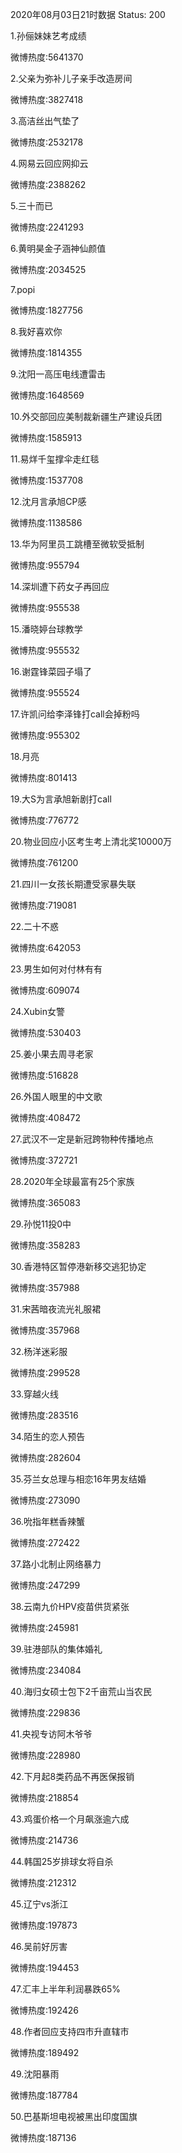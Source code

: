 2020年08月03日21时数据
Status: 200

1.孙俪妹妹艺考成绩

微博热度:5641370

2.父亲为弥补儿子亲手改造房间

微博热度:3827418

3.高洁丝出气垫了

微博热度:2532178

4.网易云回应网抑云

微博热度:2388262

5.三十而已

微博热度:2241293

6.黄明昊金子涵神仙颜值

微博热度:2034525

7.popi

微博热度:1827756

8.我好喜欢你

微博热度:1814355

9.沈阳一高压电线遭雷击

微博热度:1648569

10.外交部回应美制裁新疆生产建设兵团

微博热度:1585913

11.易烊千玺撑伞走红毯

微博热度:1537708

12.沈月言承旭CP感

微博热度:1138586

13.华为阿里员工跳槽至微软受抵制

微博热度:955794

14.深圳遭下药女子再回应

微博热度:955538

15.潘晓婷台球教学

微博热度:955532

16.谢霆锋菜园子塌了

微博热度:955524

17.许凯问给李泽锋打call会掉粉吗

微博热度:955302

18.月亮

微博热度:801413

19.大S为言承旭新剧打call

微博热度:776772

20.物业回应小区考生考上清北奖10000万

微博热度:761200

21.四川一女孩长期遭受家暴失联

微博热度:719081

22.二十不惑

微博热度:642053

23.男生如何对付林有有

微博热度:609074

24.Xubin女警

微博热度:530403

25.姜小果去周寻老家

微博热度:516828

26.外国人眼里的中文歌

微博热度:408472

27.武汉不一定是新冠跨物种传播地点

微博热度:372721

28.2020年全球最富有25个家族

微博热度:365083

29.孙悦11投0中

微博热度:358283

30.香港特区暂停港新移交逃犯协定

微博热度:357988

31.宋茜暗夜流光礼服裙

微博热度:357968

32.杨洋迷彩服

微博热度:299528

33.穿越火线

微博热度:283516

34.陌生的恋人预告

微博热度:282604

35.芬兰女总理与相恋16年男友结婚

微博热度:273090

36.吮指年糕香辣蟹

微博热度:272422

37.路小北制止网络暴力

微博热度:247299

38.云南九价HPV疫苗供货紧张

微博热度:245981

39.驻港部队的集体婚礼

微博热度:234084

40.海归女硕士包下2千亩荒山当农民

微博热度:229836

41.央视专访阿木爷爷

微博热度:228980

42.下月起8类药品不再医保报销

微博热度:218854

43.鸡蛋价格一个月飙涨逾六成

微博热度:214736

44.韩国25岁排球女将自杀

微博热度:212312

45.辽宁vs浙江

微博热度:197873

46.吴前好厉害

微博热度:194453

47.汇丰上半年利润暴跌65%

微博热度:192426

48.作者回应支持四市升直辖市

微博热度:189492

49.沈阳暴雨

微博热度:187784

50.巴基斯坦电视被黑出印度国旗

微博热度:187136

